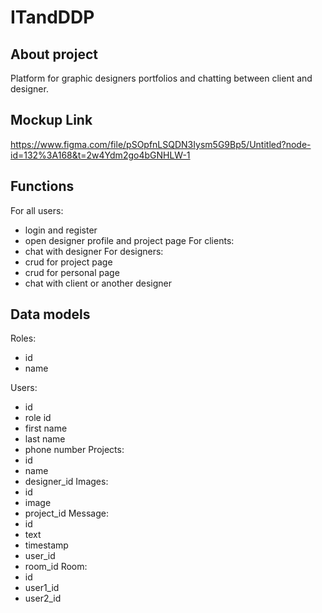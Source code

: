 # ITandDDP
## About project
Platform for graphic designers portfolios and chatting between client and designer.
## Mockup Link
https://www.figma.com/file/pSOpfnLSQDN3Iysm5G9Bp5/Untitled?node-id=132%3A168&t=2w4Ydm2go4bGNHLW-1
## Functions
For all users:
- login and register
- open designer profile and project page
For clients:
- chat with designer
For designers:
- crud for project page
- crud for personal page
- chat with client or another designer
## Data models
Roles:
- id
- name

Users:
- id 
- role id
- first name
- last name
- phone number 
Projects:
- id
- name 
- designer_id
Images:
- id
- image
- project_id
Message:
- id
- text
- timestamp
- user_id
- room_id
Room:
- id
- user1_id
- user2_id
